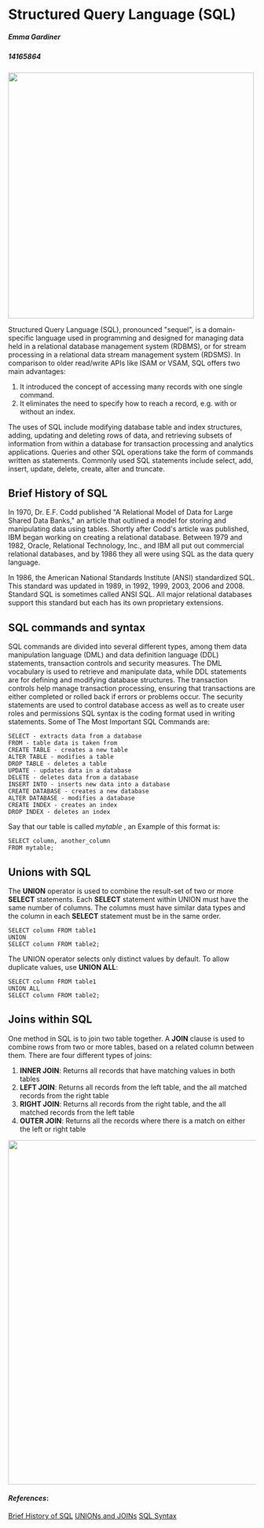 Structured Query Language (SQL)
===============================
##### _Emma Gardiner_
##### 14165864


<img src="https://azurecomcdn.azureedge.net/cvt-08d30f7c5efd7cdd3322a8a33933c6e90debe131f3e793d87bdcefb4ba6123e9/images/page/services/sql-server-stretch-database/04-streamline.png" width="500">

Structured Query Language (SQL), pronounced "sequel", is a domain-specific language used in programming and designed for managing data held in a relational database management system (RDBMS), or for stream processing in a relational data stream management system (RDSMS). In comparison to older read/write APIs like ISAM or VSAM, SQL offers two main advantages: 
1. It introduced the concept of accessing many records with one single command.
2. It eliminates the need to specify how to reach a record, e.g. with or without an index.

The uses of SQL include modifying database table and index structures, adding, updating and deleting rows of data, and retrieving subsets of information from within a database for transaction processing and analytics applications. Queries and other SQL operations take the form of commands written as statements. Commonly used SQL statements include select, add, insert, update, delete, create, alter and truncate.

Brief History of SQL
--------------------
In 1970, Dr. E.F. Codd published "A Relational Model of Data for Large Shared Data Banks," an article that outlined a model for storing and manipulating data using tables. Shortly after Codd's article was published, IBM began working on creating a relational database. Between 1979 and 1982, Oracle, Relational Technology, Inc., and IBM all put out commercial relational databases, and by 1986 they all were using SQL as the data query language.

In 1986, the American National Standards Institute (ANSI) standardized SQL. This standard was updated in 1989, in 1992, 1999, 2003, 2006 and 2008. Standard SQL is sometimes called ANSI SQL. All major relational databases support this standard but each has its own proprietary extensions.

SQL commands and syntax
-------------------------
SQL commands are divided into several different types, among them data manipulation language (DML) and data definition language (DDL) statements, transaction controls and security measures. The DML vocabulary is used to retrieve and manipulate data, while DDL statements are for defining and modifying database structures. The transaction controls help manage transaction processing, ensuring that transactions are either completed or rolled back if errors or problems occur. The security statements are used to control database access as well as to create user roles and permissions
SQL syntax is the coding format used in writing statements. Some of The Most Important SQL Commands are:
```
SELECT - extracts data from a database
FROM - table data is taken from
CREATE TABLE - creates a new table
ALTER TABLE - modifies a table
DROP TABLE - deletes a table
UPDATE - updates data in a database
DELETE - deletes data from a database
INSERT INTO - inserts new data into a database
CREATE DATABASE - creates a new database
ALTER DATABASE - modifies a database
CREATE INDEX - creates an index 
DROP INDEX - deletes an index
```

Say that our table is called _mytable_ , an Example of this format is:
```
SELECT column, another_column
FROM mytable;
```

Unions with SQL
---------------
The **UNION** operator is used to combine the result-set of two or more **SELECT** statements. Each **SELECT** statement within UNION must have the same number of columns. The columns must have similar data types and the column in each **SELECT** statement must be in the same order. 
```
SELECT column FROM table1
UNION
SELECT column FROM table2;
```
The UNION operator selects only distinct values by default. To allow duplicate values, use **UNION ALL**:
```
SELECT column FROM table1
UNION ALL
SELECT column FROM table2;
```


Joins within SQL
----------------
One method in SQL is to join two table together. A **JOIN** clause is used to combine rows from two or more tables, based on a related column between them. There are four different types of joins:
1. **INNER JOIN**: Returns all records that have matching values in both tables
2. **LEFT JOIN**: Returns all records from the left table, and the all matched records from the right table
3. **RIGHT JOIN**: Returns all records from the right table, and the all matched records from the left table
4. **OUTER JOIN**: Returns all the records where there is a match on either the left or right table

<img src="https://www.codeproject.com/KB/database/Visual_SQL_Joins/Visual_SQL_JOINS_orig.jpg" width="700">


#### *_References_*:
[Brief History of SQL](https://www.webucator.com/tutorial/learn-sql/relational-database-basics/brief-history-of-sql-reading.cfm)
[UNIONs and JOINs](https://www.essentialsql.com/what-is-the-difference-between-a-join-and-a-union/)
[SQL Syntax](https://www.w3schools.com/sql/)

